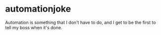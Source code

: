 # automationjoke
Automation is something that I don't have to do, and I get to be the first to tell my boss when it's done.
